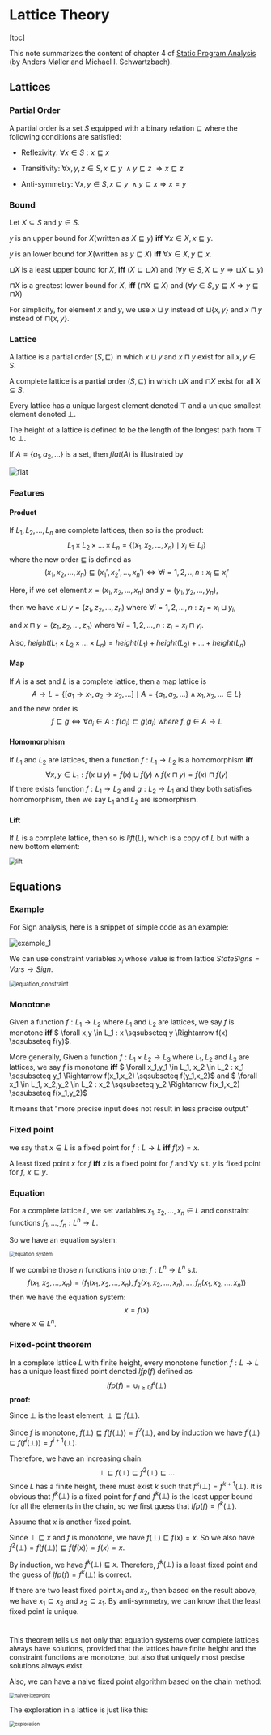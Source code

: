 # Lattice Theory

[toc]

This note summarizes the content of chapter 4 of [Static Program Analysis](https://cs.au.dk/~amoeller/spa/spa.pdf) (by Anders Møller and Michael I. Schwartzbach).

## Lattices

### Partial Order

A partial order is a set $S$ equipped with a binary relation $\sqsubseteq$ where the following conditions are satisfied:

* Reflexivity: $\forall x \in S: x \sqsubseteq x$
* Transitivity: $\forall x,y,z \in S, x \sqsubseteq y \ \land y \sqsubseteq z \ \Rightarrow x\sqsubseteq z$

* Anti-symmetry: $\forall x,y \in S, x \sqsubseteq y \ \land y \sqsubseteq x \Rightarrow x = y$

### Bound

Let $X \subseteq S$ and $y \in S$.

$y$ is an upper bound for $X$(written as $X \sqsubseteq y$) **iff**  $\forall x \in X, x \sqsubseteq y$.

$y$ is an lower bound for $X$(written as $y \sqsubseteq X$) **iff**  $\forall x \in X, y \sqsubseteq x$.

$\sqcup X$ is a least upper bound for $X$, **iff**  $(X \sqsubseteq \sqcup X )$ and $(\forall y \in S, X \sqsubseteq y \Rightarrow \sqcup X \sqsubseteq y)$ 

$\sqcap X$ is a greatest lower bound for $X$, **iff**  $(\sqcap X \sqsubseteq X )$ and $(\forall y \in S, y \sqsubseteq X \Rightarrow y \sqsubseteq \sqcap X)$ 

For simplicity, for element $x$ and $y$, we use $x \sqcup y$ instead of $\sqcup \{ x,y\}$ and $x \sqcap y$ instead of $\sqcap \{ x,y\}$.

### Lattice

A lattice is a partial order $(S,\sqsubseteq)$ in which $x \sqcup y$ and $x \sqcap y$ exist for all $x,y \in S$.

A complete lattice is a partial order $(S,\sqsubseteq)$ in which $\sqcup X$ and $\sqcap X$ exist for all $X \subseteq S$.



Every lattice has a unique largest element denoted $\top$ and a unique smallest element denoted $\bot$.

The height of a lattice is defined to be the length of the longest path from $\top$ to $\bot$.

If $A = \{ a_1, a_2,... \}$ is a set, then $flat(A)$ is illustrated by

<img src="pictures/flat.png" alt="flat"  />

### Features

#### Product

If $L_1,L_2,...,L_n$ are complete lattices, then so is the product:
$$
L_1 \times L_2 \times ... \times L_n = \{ (x_1,x_2,...,x_n) \mid x_i \in L_i \}
$$
where the new order $\sqsubseteq$ is defined as
$$
(x_1,x_2,...,x_n) \sqsubseteq (x_1',x_2',...,x_n') \Leftrightarrow \forall i = 1,2,..,n: x_i \sqsubseteq x_i'
$$


Here, if we set element $x = (x_1,x_2,...,x_n)$ and $y = (y_1,y_2,...,y_n)$,

then we have $x \sqcup y = (z_1,z_2,...,z_n)$ where $\forall i = 1,2,...,n: z_i = x_i \sqcup y_i$,

and $x \sqcap y = (z_1,z_2,...,z_n)$ where $\forall i = 1,2,...,n: z_i = x_i \sqcap y_i$.

Also, $height(L_1 \times L_2 \times ... \times L_n) = height(L_1) + height(L_2) + ... + height(L_n)$

#### Map

If $A$ is a set and $L$ is a complete lattice, then a map lattice is
$$
A \rightarrow L = \{ [a_1 \rightarrow x_1, a_2 \rightarrow x_2,...] \mid A = \{ a_1,a_2,... \} \land x_1,x_2,... \in L  \}
$$
and the new order is
$$
f \sqsubseteq g \Leftrightarrow \forall a_i \in A: f(a_i) \sqsubset g(a_i) \ where \ f,g \in A \rightarrow L 
$$

#### Homomorphism

If $L_1$ and $L_2$ are lattices, then a function $f : L_1 \rightarrow L_2$ is a homomorphism **iff** 
$$
\forall x, y \in L_1 : f(x \sqcup y) = f(x) \sqcup f(y) \land f(x \sqcap y) = f(x) \sqcap f(y)
$$
If there exists function $f: L_1 \rightarrow L_2$ and $g: L_2 \rightarrow L_1$ and they both satisfies homomorphism, then we say $L_1$ and $L_2$ are isomorphism.

#### Lift

If $L$ is a complete lattice, then so is $lift(L)$, which is a copy of $L$ but with a new bottom element:

<img src="pictures/lift.png" alt="lift" style="zoom:80%;" />

## Equations

### Example

For Sign analysis, here is a snippet of simple code as an example:

![example_1](pictures/example_1.png)

We can use constraint variables $x_i$ whose value is from lattice $StateSigns = Vars \rightarrow Sign$.

<img src="pictures/equation_constraint.png" alt="equation_constraint" style="zoom:80%;" />

### Monotone

Given a function $f : L_1 \rightarrow L_2$ where $L_1$ and $L_2$ are lattices, we say $f$ is monotone **iff**  $ \forall x,y \in L_1 : x \sqsubseteq y \Rightarrow f(x) \sqsubseteq f(y)$.

More generally, Given a function $f : L_1 \times L_2 \rightarrow L_3$ where $L_1,L_2$ and $L_3$ are lattices, we say $f$ is monotone **iff**  $ \forall x_1,y_1 \in L_1, x_2 \in L_2 : x_1 \sqsubseteq y_1 \Rightarrow f(x_1,x_2) \sqsubseteq f(y_1,x_2)$ and $ \forall x_1 \in L_1, x_2,y_2 \in L_2 : x_2 \sqsubseteq y_2 \Rightarrow f(x_1,x_2) \sqsubseteq f(x_1,y_2)$

It means that "more precise input does not result in less precise output"

### Fixed point

we say that $x \in L$ is a fixed point for $f: L \rightarrow L$ **iff** $f(x) = x$.

A least fixed point $x$ for $f$  **iff** $x$ is a fixed point for $f$ and $\forall y$ s.t. $y$ is fixed point for $f$, $x \sqsubseteq y$.

### Equation

For a complete lattice $L$, we set variables $x_1,x_2,...,x_n \in L$ and constraint functions $f_1,...,f_n: L^n \rightarrow L$.

So we have an equation system:

<img src="pictures/equation_system.png" alt="equation_system" style="zoom: 67%;" />

If we combine those $n$ functions into one: $f: L^n \rightarrow L^n$ s.t.
$$
f(x_1,x_2,...,x_n) = (f_1(x_1,x_2,...,x_n),f_2(x_1,x_2,...,x_n),...,f_n(x_1,x_2,...,x_n))
$$
 then we have the equation system:
$$
x = f(x)
$$
where $x \in L^n$.

### Fixed-point theorem

In a complete lattice $L$ with finite height, every monotone function $f : L \rightarrow L$ has a unique least fixed point denoted $lfp(f)$ defined as
$$
lfp(f) = \cup_{i \geq 0} f^i(\bot) 
$$
**proof:**

Since $\bot$ is the least element, $\bot \sqsubseteq f(\bot)$.

Since $f$ is monotone, $f(\bot) \sqsubseteq f(f(\bot)) = f^2(\bot)$, and by induction we have $f^{i}(\bot) \sqsubseteq f(f^{i}(\bot)) = f^{i+1}(\bot)$.

Therefore, we have an increasing chain:
$$
\bot \sqsubseteq f(\bot) \sqsubseteq f^2(\bot) \sqsubseteq...
$$
Since $L$ has a finite height, there must exist $k$ such that $f^k(\bot) = f^{k+1}(\bot)$. It is obvious that $f^k(\bot)$ is a fixed point for $f$ and $f^k(\bot)$ is the least upper bound for all the elements in the chain, so we first guess that $lfp(f) = f^k(\bot)$.



Assume that $x$ is another fixed point.

Since $\bot \sqsubseteq x$ and $f$ is monotone, we have $f(\bot) \sqsubseteq f(x) = x$. So we also have $f^2(\bot) =  f(f(\bot)) \sqsubseteq f(f(x)) = f(x) = x$. 

By induction, we have $f^k(\bot) \sqsubseteq x$. Therefore,  $f^k(\bot)$ is a least fixed point and the guess of $lfp(f) = f^k(\bot)$ is correct.



If there are two least fixed point $x_1$ and $x_2$, then based on the result above, we have $x_1 \sqsubseteq x_2$ and $x_2 \sqsubseteq x_1$. By anti-symmetry, we can know that the least fixed point is unique.

#



This theorem tells us not only that equation systems over complete lattices always have solutions, provided that the lattices have finite height and the constraint functions are monotone, but also that uniquely most precise solutions always exist.

Also, we can have a naive fixed point algorithm based on the chain method:

<img src="pictures/naiveFixedPoint.png" alt="naiveFixedPoint" style="zoom:67%;" />

The exploration in a lattice is just like this:

<img src="pictures/exploration.png" alt="exploration" style="zoom: 67%;" />

